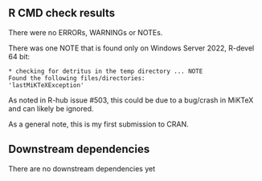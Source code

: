 ## R CMD check results
There were no ERRORs, WARNINGs or NOTEs. 

There was one NOTE that is found only on Windows Server 2022, R-devel 64 bit:

	* checking for detritus in the temp directory ... NOTE
	Found the following files/directories:
  	'lastMiKTeXException'

As noted in R-hub issue #503, this could be due to a bug/crash in MiKTeX and can likely be ignored.

As a general note, this is my first submission to CRAN.

## Downstream dependencies
There are no downstream dependencies yet